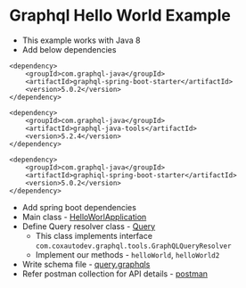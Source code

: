 # Graphql Hello World Example
* This example works with Java 8
* Add below dependencies
```
<dependency>
    <groupId>com.graphql-java</groupId>
    <artifactId>graphql-spring-boot-starter</artifactId>
    <version>5.0.2</version>
</dependency>

<dependency>
    <groupId>com.graphql-java</groupId>
    <artifactId>graphql-java-tools</artifactId>
    <version>5.2.4</version>
</dependency>

<dependency>
    <groupId>com.graphql-java</groupId>
    <artifactId>graphiql-spring-boot-starter</artifactId>
    <version>5.0.2</version>
</dependency>
```
* Add spring boot dependencies
* Main class - [HelloWorlApplication](src/main/java/com/ab/graphql/HelloWorldApplication.java)
* Define Query resolver class - [Query](src/main/java/com/ab/graphql/component/Query.java)
  * This class implements interface `com.coxautodev.graphql.tools.GraphQLQueryResolver`
  * Implement our methods - `helloWorld`, `helloWorld2`
* Write schema file - [query.graphqls](src/main/resources/graphql/query.graphqls)
* Refer postman collection for API details - [postman](files/postman/hello-world.postman_collection.json)